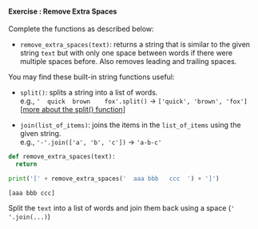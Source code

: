 #### Exercise : Remove Extra Spaces

Complete the functions as described below:
* `remove_extra_spaces(text)`: returns a string that is similar to the given string `text` but with only one space between words if there were multiple spaces before. Also removes leading and trailing spaces.

You may find these built-in string functions useful:
* `split()`: splits a string into a list of words.<br>
  e.g., `'  quick  brown    fox'.split()` → `['quick', 'brown', 'fox']`<br>
  [<a href="https://www.mkyong.com/python/python-how-to-split-a-string/" target="_blank">more about the split() function</a>]
  
* `join(list_of_items)`: joins the items in the `list_of_items` using the given string.<br>
  e.g., `'-'.join(['a', 'b', 'c'])` → `'a-b-c'`

<include src="inputOutput.md" boilerplate>
<span id="input">

```python
def remove_extra_spaces(text):
  return

print('[' + remove_extra_spaces('  aaa bbb   ccc  ') + ']')
```
</span>
<span id="output">

```
[aaa bbb ccc]
```
</span>
</include>

<panel type="seamless" header="%%:bulb: Hint%%">

Split the `text` into a list of words and join them back using a space (`' '.join(...)`)

</panel>